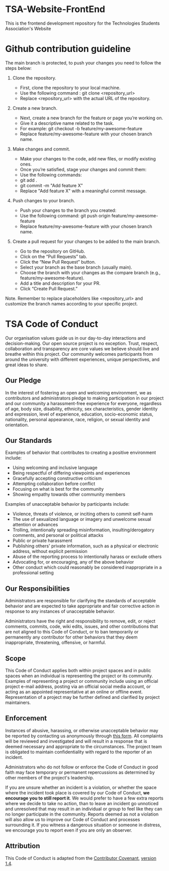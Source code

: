 # TSA-Website-FrontEnd
This is the frontend development repository for the Technologies Students Association's Website 

# Github contribution guideline

The main branch is protected,  to push your changes you need to follow the steps below:
1. Clone the repository.
   - First, clone the repository to your local machine.
   -  Use the following command : git clone <repository_url>
   - Replace <repository_url> with the actual URL of the repository.

2. Create a new branch.
   - Next, create a new branch for the feature or page you’re working on.
   - Give it a descriptive name related to the task.
   - For example: git checkout -b feature/my-awesome-feature
   - Replace feature/my-awesome-feature with your chosen branch name.

3. Make changes and commit.
   - Make your changes to the code, add new files, or modify existing ones.
   - Once you’re satisfied, stage your changes and commit them:
   - Use the following commands:
   - git add .
   - git commit -m "Add feature X"
   - Replace "Add feature X"  with a meaningful commit message.

4. Push changes to your branch.
   - Push your changes to the branch you created:
   - Use the following command: git push origin feature/my-awesome-feature
   - Replace feature/my-awesome-feature with your chosen branch name.

5. Create a pull request for your changes to be added to the main branch.
   - Go to the repository on GitHub.
   - Click on the “Pull Requests” tab.
   - Click the “New Pull Request” button.
   - Select your branch as the base branch (usually main).
   - Choose the branch with your changes as the compare branch (e.g., feature/my-awesome-feature).
   - Add a title and description for your PR.
   - Click “Create Pull Request.”

Note. Remember to replace placeholders like <repository_url> and customize the branch names according to your specific project.

# TSA Code of Conduct

Our organisation values guide us in our day-to-day interactions and decision-making. Our open source project is no exception. Trust, respect, collaboration and transparency are core values we believe should live and breathe within this project. Our community welcomes participants from around the university with different experiences, unique perspectives, and great ideas to share.

## Our Pledge

In the interest of fostering an open and welcoming environment, we as contributors and administrators pledge to making participation in our project and our community a harassment-free experience for everyone, regardless of age, body size, disability, ethnicity, sex characteristics, gender identity and expression, level of experience, education, socio-economic status, nationality, personal appearance, race, religion, or sexual identity and orientation.

## Our Standards

Examples of behavior that contributes to creating a positive environment include:

- Using welcoming and inclusive language
- Being respectful of differing viewpoints and experiences
- Gracefully accepting constructive criticism
- Attempting collaboration before conflict
- Focusing on what is best for the community
- Showing empathy towards other community members

Examples of unacceptable behavior by participants include:

- Violence, threats of violence, or inciting others to commit self-harm
- The use of sexualized language or imagery and unwelcome sexual attention or advances
- Trolling, intentionally spreading misinformation, insulting/derogatory comments, and personal or political attacks
- Public or private harassment
- Publishing others' private information, such as a physical or electronic address, without explicit permission
- Abuse of the reporting process to intentionally harass or exclude others
- Advocating for, or encouraging, any of the above behavior
- Other conduct which could reasonably be considered inappropriate in a professional setting

## Our Responsibilities

Administrators are responsible for clarifying the standards of acceptable behavior and are expected to take appropriate and fair corrective action in response to any instances of unacceptable behavior.

Administrators have the right and responsibility to remove, edit, or reject comments, commits, code, wiki edits, issues, and other contributions that are not aligned to this Code of Conduct, or to ban temporarily or permanently any contributor for other behaviors that they deem inappropriate, threatening, offensive, or harmful.

## Scope

This Code of Conduct applies both within project spaces and in public spaces when an individual is representing the project or its community. Examples of representing a project or community include using an official project e-mail address, posting via an official social media account, or acting as an appointed representative at an online or offline event. Representation of a project may be further defined and clarified by project maintainers.

## Enforcement

Instances of abusive, harassing, or otherwise unacceptable behavior may be reported by contacting us anonymously through [this form](https://forms.gle/J5awJAh8SgYgF1W39). All complaints will be reviewed and investigated and will result in a response that is deemed necessary and appropriate to the circumstances. The project team is obligated to maintain confidentiality with regard to the reporter of an incident.

Administrators who do not follow or enforce the Code of Conduct in good faith may face temporary or permanent repercussions as determined by other members of the project's leadership.

If you are unsure whether an incident is a violation, or whether the space where the incident took place is covered by our Code of Conduct, **we encourage you to still report it**. We would prefer to have a few extra reports where we decide to take no action, than to leave an incident go unnoticed and unresolved that may result in an individual or group to feel like they can no longer participate in the community. Reports deemed as not a violation will also allow us to improve our Code of Conduct and processes surrounding it. If you witness a dangerous situation or someone in distress, we encourage you to report even if you are only an observer.

## Attribution

This Code of Conduct is adapted from the [Contributor Covenant](https://www.contributor-covenant.org/), [version 1.4](https://www.contributor-covenant.org/version/1/4/code-of-conduct.html).
